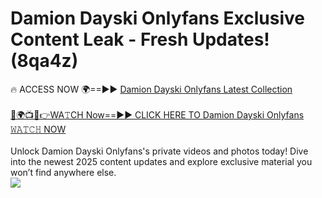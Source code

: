 # Damion Dayski Onlyfans Exclusive Content Leak - Fresh Updates! (8qa4z)

🔥 ACCESS NOW 🌍==►► <a href="https://tinyurl.com/kvy9nzfs" rel="nofollow">Damion Dayski Onlyfans Latest Collection</a>
<br><br>
[🔴🌍📺📱👉WA𝚃CH Now==►► CLICK HERE TO Damion Dayski Onlyfans 𝚆𝙰𝚃𝙲𝙷 NOW](https://tinyurl.com/kvy9nzfs)
<br><br>
Unlock Damion Dayski Onlyfans's private videos and photos today! Dive into the newest 2025 content updates and explore exclusive material you won’t find anywhere else.
<br>
<a href="https://tinyurl.com/kvy9nzfs" rel="nofollow" data-target="animated-image.originalLink"><img src="https://camo.githubusercontent.com/8a4f000d20f83aca3bf7ec5f350d767afa0574a8a352519fd8cfa583a6f93a33/68747470733a2f2f692e696d6775722e636f6d2f644a486b345a712e676966" data-canonical-src="https://i.imgur.com/dJHk4Zq.gif" style="max-width: 100%; display: inline-block;" data-target="animated-image.originalImage"></a>
<br>
